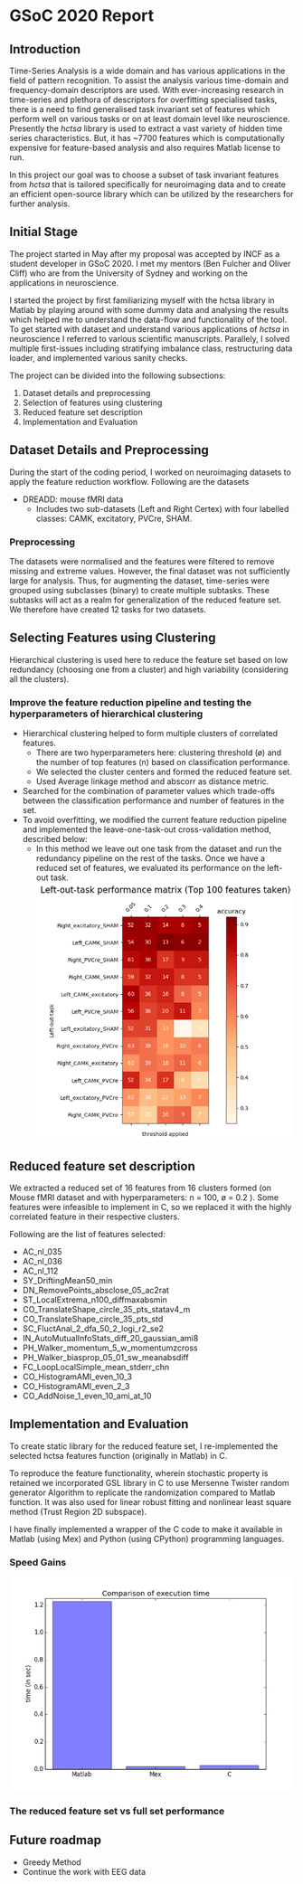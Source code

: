 # GSoC 2020 Report

## Introduction

Time-Series Analysis is a wide domain and has various applications in the field of pattern recognition. To assist the analysis various time-domain and frequency-domain descriptors are used. With ever-increasing research in time-series and plethora of descriptors for overfitting specialised tasks, there is a need to find generalised task invariant set of features which perform well on various tasks or on at least domain level like neuroscience. Presently the *hctsa* library is used to extract a vast variety of hidden time series characteristics. But, it has ~7700 features which is computationally expensive for feature-based analysis and also requires Matlab license to run.

In this project our goal was to choose a subset of task invariant features from *hctsa* that is tailored specifically for neuroimaging data and to create an efficient open-source library which can be utilized by the researchers for further analysis.

## Initial Stage

The project started in May after my proposal was accepted by INCF as a student developer in GSoC 2020. I met my mentors (Ben Fulcher and Oliver Cliff) who are from the University of Sydney and working on the applications in neuroscience. 

I started the project by first familiarizing myself with the hctsa library in Matlab by playing around with some dummy data and analysing the results which helped me to understand the data-flow and functionality of the tool. To get started with dataset and understand various applications of *hctsa* in neuroscience I referred to various scientific manuscripts. Parallely, I solved multiple first-issues including stratifying imbalance class, restructuring data loader, and implemented various sanity checks.

The project can be divided into the following subsections:
1. Dataset details and preprocessing
2. Selection of features using clustering
3. Reduced feature set description
4. Implementation and Evaluation


## Dataset Details and Preprocessing
During the start of the coding period, I worked on neuroimaging datasets to apply the feature reduction workflow. Following are the datasets

- DREADD: mouse fMRI data
  - Includes two sub-datasets (Left and Right Certex) with four labelled classes: CAMK, excitatory, PVCre, SHAM.

### Preprocessing
The datasets were normalised and the features were filtered to remove missing and extreme values. However, the final dataset was not sufficiently large for analysis. Thus, for augmenting the dataset, time-series were grouped using subclasses (binary) to create multiple subtasks. These subtasks will act as a realm for generalization of the reduced feature set. We therefore have created 12 tasks for two datasets.

## Selecting Features using Clustering

Hierarchical clustering is used here to reduce the feature set based on low redundancy (choosing one from a cluster) and high variability (considering all the clusters).

### Improve the feature reduction pipeline and testing the hyperparameters of hierarchical clustering

- Hierarchical clustering helped to form multiple clusters of correlated features.
  - There are two hyperparameters here: clustering threshold (ø) and the number of top features (n) based on classification performance.
  - We selected the cluster centers and formed the reduced feature set. 
  - Used Average linkage method and abscorr as distance metric.
- Searched for the combination of parameter values which trade-offs between the classification performance and number of features in the set.
- To avoid overfitting, we modified the current feature reduction pipeline and implemented the leave-one-task-out cross-validation method, described below:
  - In this method we leave out one task from the dataset and run the redundancy pipeline on the rest of the tasks. Once we have a reduced set of features, we evaluated its performance on the left-out task.
<br /> ![Alt text](avg_mouse_leave-out.png?raw=true "Title")

## Reduced feature set description

We extracted a reduced set of 16 features from 16 clusters formed (on Mouse fMRI dataset and with hyperparameters: n = 100, ø = 0.2 ). Some features were infeasible to implement in C, so we replaced it with the highly correlated feature in their respective clusters.

Following are the list of features selected:
- AC_nl_035
- AC_nl_036
- AC_nl_112
- SY_DriftingMean50_min
- DN_RemovePoints_absclose_05_ac2rat
- ST_LocalExtrema_n100_diffmaxabsmin
- CO_TranslateShape_circle_35_pts_statav4_m
- CO_TranslateShape_circle_35_pts_std
- SC_FluctAnal_2_dfa_50_2_logi_r2_se2
- IN_AutoMutualInfoStats_diff_20_gaussian_ami8
- PH_Walker_momentum_5_w_momentumzcross
- PH_Walker_biasprop_05_01_sw_meanabsdiff
- FC_LoopLocalSimple_mean_stderr_chn
- CO_HistogramAMI_even_10_3
- CO_HistogramAMI_even_2_3
- CO_AddNoise_1_even_10_ami_at_10

## Implementation and Evaluation

To create static library for the reduced feature set, I re-implemented the selected hctsa features function (originally in Matlab) in C.

To reproduce the feature functionality, wherein stochastic property is retained we incorporated GSL library in C to use Mersenne Twister random generator Algorithm to replicate the randomization compared to Matlab function. It was also used for linear robust fitting and nonlinear least square method (Trust Region 2D subspace).

I have finally implemented a wrapper of the C code to make it available in Matlab (using Mex) and Python (using CPython) programming languages.

### Speed Gains
![Alt text](time.png?raw=true "Speed Gains")

### The reduced feature set vs full set performance

## Future roadmap

- Greedy Method
- Continue the work with EEG data
